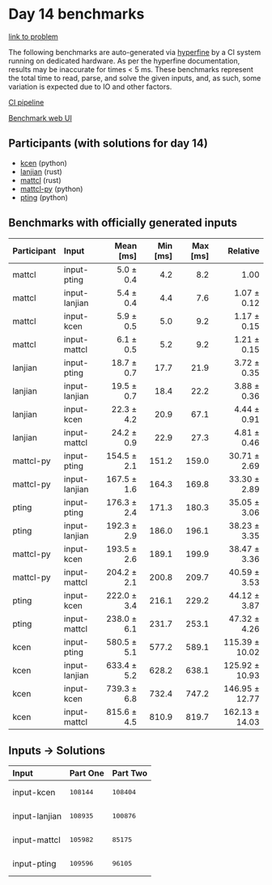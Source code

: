 # Day 14 benchmarks

[link to problem](https://adventofcode.com/2023/day/14)

The following benchmarks are auto-generated via
[hyperfine](https://github.com/sharkdp/hyperfine) by a CI system running on
dedicated hardware. As per the hyperfine documentation, results may be
inaccurate for times < 5 ms. These benchmarks represent the total time to read,
parse, and solve the given inputs, and, as such, some variation is expected due
to IO and other factors.

[CI pipeline](http://ci.papercode.net:8080/teams/main/pipelines/aoc2023)

[Benchmark web UI](https://aoc.ancalagon.black)


## Participants (with solutions for day 14)

- [kcen](https://github.com/kcen/aoc2023) (python)
- [lanjian](https://github.com/lanjian/aoc-2023) (rust)
- [mattcl](https://github.com/mattcl/aoc2023) (rust)
- [mattcl-py](https://github.com/mattcl/aoc2023-py) (python)
- [pting](https://github.com/pting/aoc2023) (python)


## Benchmarks with officially generated inputs

| Participant | Input | Mean [ms] | Min [ms] | Max [ms] | Relative |
|:---|:---|---:|---:|---:|---:|
| mattcl | input-pting | 5.0 ± 0.4 | 4.2 | 8.2 | 1.00 |
| mattcl | input-lanjian | 5.4 ± 0.4 | 4.4 | 7.6 | 1.07 ± 0.12 |
| mattcl | input-kcen | 5.9 ± 0.5 | 5.0 | 9.2 | 1.17 ± 0.15 |
| mattcl | input-mattcl | 6.1 ± 0.5 | 5.2 | 9.2 | 1.21 ± 0.15 |
| lanjian | input-pting | 18.7 ± 0.7 | 17.7 | 21.9 | 3.72 ± 0.35 |
| lanjian | input-lanjian | 19.5 ± 0.7 | 18.4 | 22.2 | 3.88 ± 0.36 |
| lanjian | input-kcen | 22.3 ± 4.2 | 20.9 | 67.1 | 4.44 ± 0.91 |
| lanjian | input-mattcl | 24.2 ± 0.9 | 22.9 | 27.3 | 4.81 ± 0.46 |
| mattcl-py | input-pting | 154.5 ± 2.1 | 151.2 | 159.0 | 30.71 ± 2.69 |
| mattcl-py | input-lanjian | 167.5 ± 1.6 | 164.3 | 169.8 | 33.30 ± 2.89 |
| pting | input-pting | 176.3 ± 2.4 | 171.3 | 180.3 | 35.05 ± 3.06 |
| pting | input-lanjian | 192.3 ± 2.9 | 186.0 | 196.1 | 38.23 ± 3.35 |
| mattcl-py | input-kcen | 193.5 ± 2.6 | 189.1 | 199.9 | 38.47 ± 3.36 |
| mattcl-py | input-mattcl | 204.2 ± 2.1 | 200.8 | 209.7 | 40.59 ± 3.53 |
| pting | input-kcen | 222.0 ± 3.4 | 216.1 | 229.2 | 44.12 ± 3.87 |
| pting | input-mattcl | 238.0 ± 6.1 | 231.7 | 253.1 | 47.32 ± 4.26 |
| kcen | input-pting | 580.5 ± 5.1 | 577.2 | 589.1 | 115.39 ± 10.02 |
| kcen | input-lanjian | 633.4 ± 5.2 | 628.2 | 638.1 | 125.92 ± 10.93 |
| kcen | input-kcen | 739.3 ± 6.8 | 732.4 | 747.2 | 146.95 ± 12.77 |
| kcen | input-mattcl | 815.6 ± 4.5 | 810.9 | 819.7 | 162.13 ± 14.03 |


## Inputs -> Solutions

| Input | Part One | Part Two |
|:---|:---|:---|
|input-kcen|<pre>108144</pre>|<pre>108404</pre>|
|input-lanjian|<pre>108935</pre>|<pre>100876</pre>|
|input-mattcl|<pre>105982</pre>|<pre>85175</pre>|
|input-pting|<pre>109596</pre>|<pre>96105</pre>|